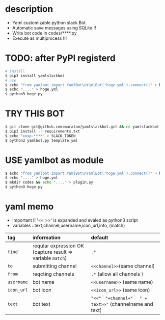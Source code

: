 # description
- Yaml customizable python slack Bot.
- Automatic save messages using SQLite !!
- Write bot code in codes/****.py
- Execute as multiprocess !!! 

# TODO: after PyPI registerd
```sh
# install
$ pip3 install yamlslackbot
# use
$ echo "from yamlbot import YamlBot\nYamlBot('hoge.yml').connect()" > hoge.py
$ echo "...." > hoge.yml
$ python3 hoge.py

```

# TRY THIS BOT

```sh
$ git clone git@github.com:muratam/yamlslackbot.git && cd yamlslackbot
$ pip3 install -r requirements.txt
$ echo "xoxp-****" > SLACK_TOKEN
$ python3 yamlbot.py template.yml
```

# USE yamlbot as module
```sh
$ echo "from yamlbot import YamlBot\nYamlBot('hoge.yml').connect()" > hoge.py
$ echo "...." > hoge.yml
$ mkdir codes && echo "...." > plugin.py
$ python3 hoge.py
```




# yaml memo

- important !! '<< >>' is expanded and evaled as python3 script
- variables ::text,channel,username,icon_url,info, (match)

| tag | information | default |
|:--|:--|:--|
|`find`| reqular expression OK (capture result => variable `match`) | `.*`|
|`to`  | submitting channel | `<<channel>>`(same channel)|
|`from` | reqcting channels | `.*` (allow all channels )|
|`username` | bot name | `<<username>>` (same name)|
|`icon_url` | bot icon | `<<icon_url>>` (same icon)|
|`text` | bot text | `"<<"｀"+channel+"｀ " + text>>"` (channelname and text)|
